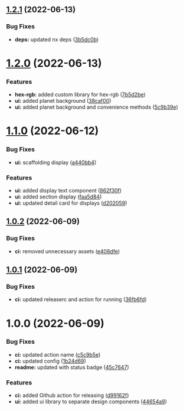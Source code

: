 ## [1.2.1](https://github.com/alexwine36/Portfolio/compare/v1.2.0...v1.2.1) (2022-06-13)


### Bug Fixes

* **deps:** updated nx deps ([3b5dc0b](https://github.com/alexwine36/Portfolio/commit/3b5dc0b67a78397915b101cae14fec13897020d9))

# [1.2.0](https://github.com/alexwine36/Portfolio/compare/v1.1.0...v1.2.0) (2022-06-13)


### Features

* **hex-rgb:** added custom library for hex-rgb ([7b5d2be](https://github.com/alexwine36/Portfolio/commit/7b5d2be314ddb2e73c0f6661809c9d77c2bd9ccd))
* **ui:** added planet background ([38caf00](https://github.com/alexwine36/Portfolio/commit/38caf005ce7db332c394de515316a1dd88bb2fe1))
* **ui:** added planet background and convenience methods ([5c9b39e](https://github.com/alexwine36/Portfolio/commit/5c9b39e25af71384c51f96414d2c4876a0fe9cb9))

# [1.1.0](https://github.com/alexwine36/Portfolio/compare/v1.0.2...v1.1.0) (2022-06-12)


### Bug Fixes

* **ui:** scaffolding display ([a440bb4](https://github.com/alexwine36/Portfolio/commit/a440bb42c7cad2f891e88d11dc9e4ff8793059c2))


### Features

* **ui:** added display text component ([862f30f](https://github.com/alexwine36/Portfolio/commit/862f30f3e5e8d10325ea23f8b3aef681a1738526))
* **ui:** added section display ([faa5d84](https://github.com/alexwine36/Portfolio/commit/faa5d841276e5427e59f59c49e4d0d728143b249))
* **ui:** updated detail card for displays ([d202059](https://github.com/alexwine36/Portfolio/commit/d202059f9297f4734b95a31709da77bac28e5adf))

## [1.0.2](https://github.com/alexwine36/Portfolio/compare/v1.0.1...v1.0.2) (2022-06-09)


### Bug Fixes

* **ci:** removed unnecessary assets ([e408dfe](https://github.com/alexwine36/Portfolio/commit/e408dfefe330d5a2c079398a23e057e611276c9d))

## [1.0.1](https://github.com/alexwine36/Portfolio/compare/v1.0.0...v1.0.1) (2022-06-09)


### Bug Fixes

* **ci:** updated releaserc and action for running ([36fb6fd](https://github.com/alexwine36/Portfolio/commit/36fb6fd4c75505f1f7b8db61850bc807fe14a46e))

# 1.0.0 (2022-06-09)


### Bug Fixes

* **ci:** updated action name ([c5c9b5e](https://github.com/alexwine36/Portfolio/commit/c5c9b5e5abc0efaf5cc0f4176bdc617811bdc93f))
* **ci:** updated config ([1b24d69](https://github.com/alexwine36/Portfolio/commit/1b24d69ecfc70ae9f62e00619ad38167eb73f807))
* **readme:** updated with status badge ([45c7647](https://github.com/alexwine36/Portfolio/commit/45c7647919786b14f569f0d2d6c44247a374d1fe))


### Features

* **ci:** added Github action for releasing ([d99162f](https://github.com/alexwine36/Portfolio/commit/d99162f50a9e7e3fd1f6b6306b815d7468e6d569))
* **ui:** added ui library to separate design components ([44654a9](https://github.com/alexwine36/Portfolio/commit/44654a9a3cd4304844e66703281a547bf9d73919))
